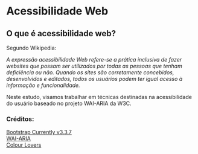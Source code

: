 # Acessibilidade Web

## O que é acessibilidade web?
<p>Segundo Wikipedia:</p>
<p><i>A expressão acessibilidade Web refere-se a prática inclusiva de fazer websites que possam ser utilizados por todas as pessoas que tenham deficiência ou não. Quando os sites são corretamente concebidos, desenvolvidos e editados, todos os usuários podem ter igual acesso à informação e funcionalidade.</i></p>

<p>Neste estudo, visamos trabalhar em técnicas destinadas na acessibilidade do usuário baseado no projeto WAI-ARIA da W3C.</p>

### Créditos:
<p>
<a href="http://getbootstrap.com/">Bootstrap Currently v3.3.7</a> <br>
<a href="https://www.w3.org/WAI/intro/aria">WAI-ARIA</a> <br>
<a href="http://www.colourlovers.com/">Colour Lovers</a> <br>
</p>
